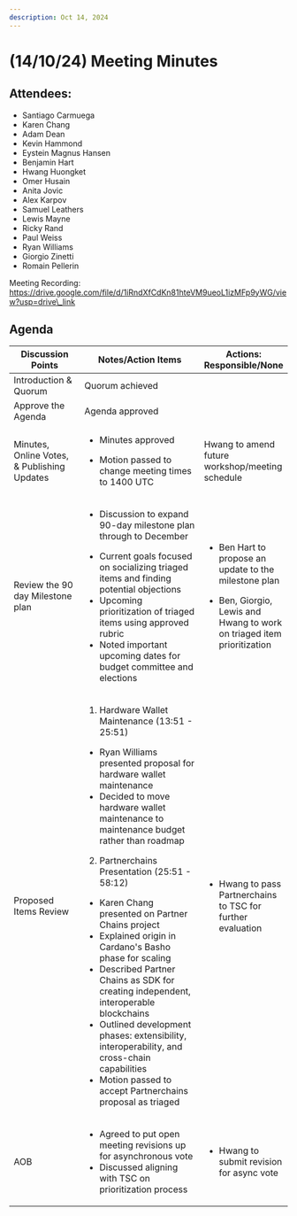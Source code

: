 ```yaml
---
description: Oct 14, 2024
---
```


# (14/10/24) Meeting Minutes

## Attendees:

* Santiago Carmuega
* Karen Chang
* Adam Dean
* Kevin Hammond
* Eystein Magnus Hansen
* Benjamin Hart
* Hwang Huongket
* Omer Husain
* Anita Jovic
* Alex Karpov
* Samuel Leathers
* Lewis Mayne
* Ricky Rand
* Paul Weiss
* Ryan Williams
* Giorgio Zinetti
* Romain Pellerin

Meeting Recording: [https://drive.google.com/file/d/1iRndXfCdKn81hteVM9ueoL1izMFp9yWG/view?usp=drive\_link\
](https://drive.google.com/file/d/1iRndXfCdKn81hteVM9ueoL1izMFp9yWG/view?usp=drive\_link)

## Agenda

<table><thead><tr><th width="165">Discussion Points</th><th width="340">Notes/Action Items</th><th>Actions: Responsible/None</th></tr></thead><tbody><tr><td>Introduction &#x26; Quorum</td><td>Quorum achieved</td><td><br></td></tr><tr><td>Approve the Agenda</td><td>Agenda approved</td><td><br></td></tr><tr><td>Minutes, Online Votes, &#x26; Publishing Updates</td><td><ul><li>Minutes approved</li></ul><ul><li>Motion passed to change meeting times to 1400 UTC</li></ul></td><td>Hwang to amend future workshop/meeting schedule</td></tr><tr><td>Review the 90 day Milestone plan</td><td><ul><li>Discussion to expand 90-day milestone plan through to December</li></ul><ul><li>Current goals focused on socializing triaged items and finding potential objections</li><li>Upcoming prioritization of triaged items using approved rubric</li><li>Noted important upcoming dates for budget committee and elections</li></ul></td><td><ul><li>Ben Hart to propose an update to the milestone plan</li></ul><ul><li>Ben, Giorgio, Lewis and Hwang to work on triaged item prioritization</li></ul></td></tr><tr><td>Proposed Items Review</td><td><ol><li>Hardware Wallet Maintenance (13:51 - 25:51)</li></ol><ul><li>Ryan Williams presented proposal for hardware wallet maintenance</li><li>Decided to move hardware wallet maintenance to maintenance budget rather than roadmap</li></ul><ol start="2"><li>Partnerchains Presentation (25:51 - 58:12)</li></ol><ul><li>Karen Chang presented on Partner Chains project</li><li>Explained origin in Cardano's Basho phase for scaling</li><li>Described Partner Chains as SDK for creating independent, interoperable blockchains</li><li>Outlined development phases: extensibility, interoperability, and cross-chain capabilities</li><li>Motion passed to accept Partnerchains proposal as triaged</li></ul></td><td><ul><li>Hwang to pass Partnerchains to TSC for further evaluation</li></ul></td></tr><tr><td>AOB</td><td><ul><li>Agreed to put open meeting revisions up for asynchronous vote</li><li>Discussed aligning with TSC on prioritization process</li></ul></td><td><ul><li>Hwang to submit revision for async vote</li></ul></td></tr></tbody></table>

